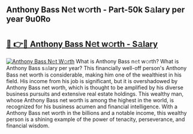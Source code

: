 ## Anthony Bass N𝚎t w𝚘rth - Part-50k S𝚊lary per year 9u0Ro

# <h2><a href="http://gc408jq.nevu.top/?p=Anthony+Bass">🔗 👉🔴 Anthony Bass N𝚎t w𝚘rth - S𝚊lary</a></h2>

[![Anthony Bass N𝚎t W𝚘rth](https://i.imgur.com/Oavwk0R.jpeg)](http://gc408jq.nevu.top/?p=Anthony+Bass)
What is Anthony Bass n𝚎t w𝚘rth? What is Anthony Bass s𝚊lary per year?
This financially well-off person's Anthony Bass net worth is considerable, making him one of the wealthiest in his field. His income from his job is significant, but it is overshadowed by Anthony Bass net worth, which is thought to be amplified by his diverse business pursuits and extensive real estate holdings. This wealthy man, whose Anthony Bass net worth is among the highest in the world, is recognized for his business acumen and financial intelligence. With a Anthony Bass net worth in the billions and a notable income, this wealthy person is a shining example of the power of tenacity, perseverance, and financial wisdom.
